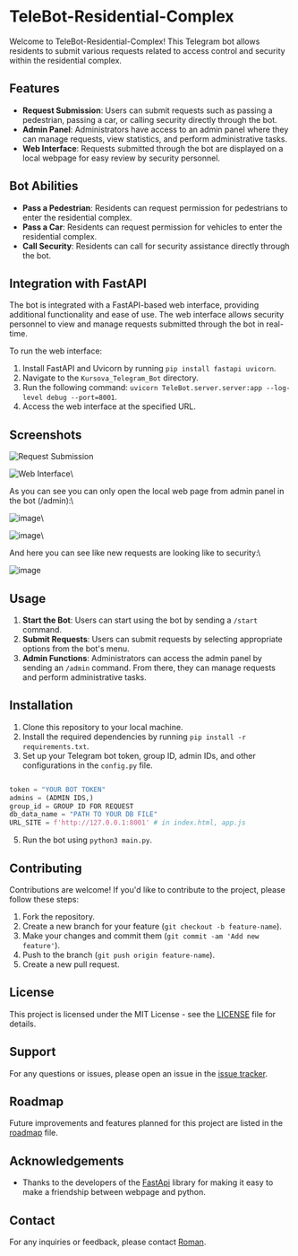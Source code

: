 # TeleBot-Residential-Complex

Welcome to TeleBot-Residential-Complex! This Telegram bot allows residents to submit various requests related to access control and security within the residential complex.

## Features
- **Request Submission**: Users can submit requests such as passing a pedestrian, passing a car, or calling security directly through the bot.
- **Admin Panel**: Administrators have access to an admin panel where they can manage requests, view statistics, and perform administrative tasks.
- **Web Interface**: Requests submitted through the bot are displayed on a local webpage for easy review by security personnel.

## Bot Abilities
- **Pass a Pedestrian**: Residents can request permission for pedestrians to enter the residential complex.
- **Pass a Car**: Residents can request permission for vehicles to enter the residential complex.
- **Call Security**: Residents can call for security assistance directly through the bot.

## Integration with FastAPI
The bot is integrated with a FastAPI-based web interface, providing additional functionality and ease of use. The web interface allows security personnel to view and manage requests submitted through the bot in real-time.

To run the web interface:
1. Install FastAPI and Uvicorn by running `pip install fastapi uvicorn`.
2. Navigate to the `Kursova_Telegram_Bot` directory.
3. Run the following command: `uvicorn TeleBot.server.server:app --log-level debug --port=8001`.
4. Access the web interface at the specified URL.

## Screenshots
![Request Submission](https://github.com/romchhh/TeleBot-Residential-Complex/assets/123520267/a7e25f4c-d33b-4933-8bce-8507aa1a160f)

![Web Interface](https://github.com/romchhh/TeleBot-Residential-Complex/assets/123520267/58ff8412-ed9f-471d-8b25-d2f32bd322de)\\

As you can see you can only open the local web page from admin panel in the bot (/admin):\

![image](https://github.com/romchhh/TeleBot-Residential-Complex/assets/123520267/22abfae7-76a4-444e-b757-77476cfa4fc6)\\


![image](https://github.com/romchhh/TeleBot-Residential-Complex/assets/123520267/ba550702-9142-4035-8857-5aec3b2306d7)\\


And here you can see like new requests are looking like to security:\

![image](https://github.com/romchhh/TeleBot-Residential-Complex/assets/123520267/28af14cf-a2da-4f35-b6a9-dd9d2a55e14e)




## Usage
1. **Start the Bot**: Users can start using the bot by sending a `/start` command.
2. **Submit Requests**: Users can submit requests by selecting appropriate options from the bot's menu.
3. **Admin Functions**: Administrators can access the admin panel by sending an `/admin` command. From there, they can manage requests and perform administrative tasks.

## Installation

1. Clone this repository to your local machine.
2. Install the required dependencies by running `pip install -r requirements.txt`.
3. Set up your Telegram bot token, group ID, admin IDs, and other configurations in the `config.py` file.

```python

token = "YOUR BOT TOKEN"
admins = (ADMIN IDS,)
group_id = GROUP ID FOR REQUEST
db_data_name = "PATH TO YOUR DB FILE"
URL_SITE = f'http://127.0.0.1:8001' # in index.html, app.js

```

5. Run the bot using `python3 main.py`.

## Contributing
Contributions are welcome! If you'd like to contribute to the project, please follow these steps:
1. Fork the repository.
2. Create a new branch for your feature (`git checkout -b feature-name`).
3. Make your changes and commit them (`git commit -am 'Add new feature'`).
4. Push to the branch (`git push origin feature-name`).
5. Create a new pull request.

## License
This project is licensed under the MIT License - see the [LICENSE](LICENSE) file for details.

## Support

For any questions or issues, please open an issue in the [issue tracker](https://github.com/romchhh/TeleBot-Residential-Complex/issues).

## Roadmap

Future improvements and features planned for this project are listed in the [roadmap](ROADMAP.md) file.

## Acknowledgements

- Thanks to the developers of the [FastApi](https://fastapi.tiangolo.com/) library for making it easy to make a friendship between webpage and python.

## Contact

For any inquiries or feedback, please contact [Roman](mailto:roman.fedoniuk@gmail.com).
